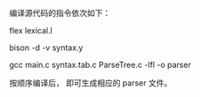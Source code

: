 编译源代码的指令依次如下： 

flex lexical.l

bison -d -v syntax.y

gcc main.c syntax.tab.c ParseTree.c -lfl -o parser

按顺序编译后， 即可生成相应的 parser 文件。

